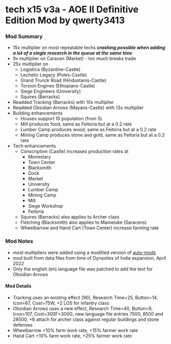 # **tech x15 v3a** - AOE II Definitive Edition Mod by qwerty3413

### Mod Summary
- 15x multiplier on most repeatable techs **_crashing possible when adding a lot of a single research in the queue at the same time_**
- 9x multiplier on Caravan (Market) - too much breaks trade
- 25x multiplier on 
  - Logistica (Byzantine-Castle)
  - Lechetic Legacy (Poles-Castle)
  - Grand Trunck Road (Hindustanis-Castle)
  - Torsion Engines (Ethopians-Castle)
  - Siege Engineers (University)
  - Squires (Barracks)
- Readded Tracking (Barracks) with 10x multiplier
- Readded Obsidian Arrows (Mayans-Castle) with 13x multiplier
- Building enhancements
  - Houses support 10 population (from 5)
  - Mill produces food, same as Feitoria but at a 0.2 rate
  - Lumber Camp produces wood, same as Feitoria but at a 0.2 rate
  - Mining Camp produces stone and gold, same as Feitoria but at a 0.2 rate
- Tech enhancements
  - Conscription (Castle) increases production rates at
    - Monestary
    - Town Center
    - Blacksmith
    - Dock
    - Market
    - University
    - Lumber Camp
    - Mining Camp
    - Mill
    - Siege Workshop
    - Feitoria
  - Squires (Barracks) also applies to Archer class
  - Fletching (Blacksmith) also applies to Mameluke (Saracens)
  - Wheelbarrow and Hand Cart (Town Center) increase farming rate
  
### Mod Notes
- most multipliers were added using a modified version of [auto-mods](https://github.com/SiegeEngineers/auto-mods)
- mod built from data files from time of Dynasties of India expansion, April 2022
- Only the english (en) language file was patched to add the text for Obsidian Arrows

#### Mod Details
- Tracking uses an existing effect (90), Research Time=25, Button=14, Icon=67, Cost=75W, +2 LOS for infantry class
- Obsidian Arrows uses a new effect, Research Time=40, Button=9, Icon=107, Cost=300F+300G, new language file entries 7500, 8500 and 28500, +6 attach for archer class against regular buildings and stone defenses
- Wheelbarrow +10% farm work rate, +15% farmer work rate
- Hand Cart +10% farm work rate, +25% farmer work rate
